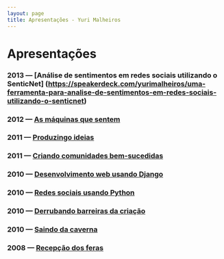 ```yaml
---
layout: page
title: Apresentações - Yuri Malheiros
---
```


Apresentações
=============

### 2013 &#32;&mdash;&#32; [Análise de sentimentos em redes sociais utilizando o SenticNet] (https://speakerdeck.com/yurimalheiros/uma-ferramenta-para-analise-de-sentimentos-em-redes-sociais-utilizando-o-senticnet)
### 2012 &#32;&mdash;&#32; [As máquinas que sentem](https://speakerdeck.com/yurimalheiros/as-maquinas-que-sentem)
### 2011 &#32;&mdash;&#32; [Produzingo ideias](https://speakerdeck.com/yurimalheiros/produzindo-ideias)
### 2011 &#32;&mdash;&#32;[Criando comunidades bem-sucedidas](https://speakerdeck.com/yurimalheiros/criando-comunidades-bem-sucedidas)
### 2010 &#32;&mdash;&#32;[Desenvolvimento web usando Django](http://www.slideshare.net/yurimalheiros/desenvolvimento-web-usando-django)
### 2010 &#32;&mdash;&#32;[Redes sociais usando Python](http://www.slideshare.net/yurimalheiros/redes-sociais-usando-python)
### 2010 &#32;&mdash;&#32;[Derrubando barreiras da criação](http://www.slideshare.net/yurimalheiros/derrubando-barreiras-da-criao-4924733)
### 2010 &#32;&mdash;&#32;[Saindo da caverna](http://www.slideshare.net/yurimalheiros/saindo-da-caverna)
### 2008 &#32;&mdash;&#32;[Recepção dos feras](http://www.slideshare.net/yurimalheiros/cincia-da-computao-recepo-dos-feras)
